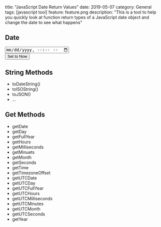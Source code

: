 title: "JavaScript Date Return Values"
date: 2019-05-07
category: General
tags: [javascript tool]
feature: feature.png
description: "This is a tool to help you quickly look at function return types of a JavaScript date object and change the date to see what happens"

## Date
<div class="form-inline">
  <div class="form-group mr-sm-3 mb-2">
    <input type="datetime-local" class="form-control" id="dateInput">
  </div>
  <button type="submit" class="btn btn-primary mb-2" id="setDateToNow">Set to Now</button>
</div>

## String Methods
- toDateString()
- toISOString()
- toJSON()
- ...

## Get Methods
- getDate
- getDay
- getFullYear
- getHours
- getMilliseconds
- getMinuets
- getMonth
- getSeconds
- getTime
- getTimezoneOffset
- getUTCDate
- getUTCDay
- getUTCFullYear
- getUTCHours
- getUTCMilliseconds
- getUTCMinutes
- getUTCMonth
- getUTCSeconds
- getYear

<script>
    function adjustDateToMakeISOCurrentTimezone(date) {
        return new Date(date.getTime() - (date.getTimezoneOffset() * 60 * 1000));
    }
    
    function setDateToNow() {
        let date = new Date();
        let dAdjusted = adjustDateToMakeISOCurrentTimezone(date);
        setDate(dAdjusted);
    }
    
    function setDate(date) {
        let dateISO = date.toISOString();
        document.getElementById('dateInput').value = dateISO.substr(0, dateISO.length - 1);
    }
    
    // Event listeners
    document.getElementById('setDateToNow').addEventListener('click', setDateToNow);
    document.getElementById('dateInput').addEventListener('blur', function(e) {
        console.log(e.target.value);
        setDate(new Date(e.target.value + 'Z'));
    });
    
    // Load
    setDateToNow();
</script>
